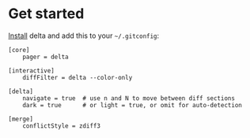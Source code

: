 # Get started

[Install](./installation.md) delta and add this to your `~/.gitconfig`:

```gitconfig
[core]
    pager = delta

[interactive]
    diffFilter = delta --color-only

[delta]
    navigate = true  # use n and N to move between diff sections
    dark = true      # or light = true, or omit for auto-detection

[merge]
    conflictStyle = zdiff3
```
